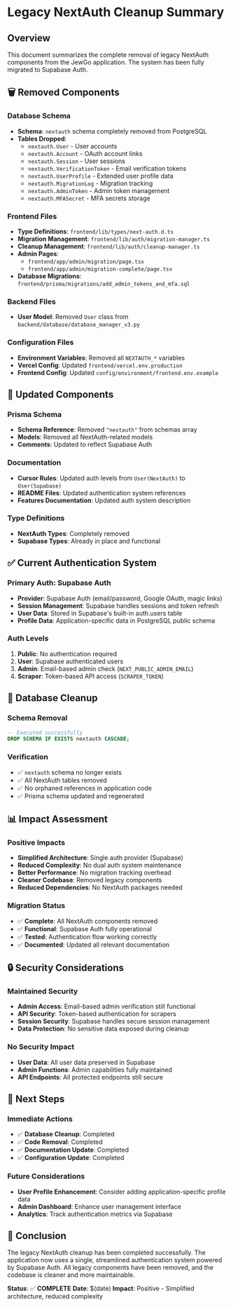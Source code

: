 # Legacy NextAuth Cleanup Summary

## Overview
This document summarizes the complete removal of legacy NextAuth components from the JewGo application. The system has been fully migrated to Supabase Auth.

## 🗑️ Removed Components

### Database Schema
- **Schema**: `nextauth` schema completely removed from PostgreSQL
- **Tables Dropped**:
  - `nextauth.User` - User accounts
  - `nextauth.Account` - OAuth account links
  - `nextauth.Session` - User sessions
  - `nextauth.VerificationToken` - Email verification tokens
  - `nextauth.UserProfile` - Extended user profile data
  - `nextauth.MigrationLog` - Migration tracking
  - `nextauth.AdminToken` - Admin token management
  - `nextauth.MFASecret` - MFA secrets storage

### Frontend Files
- **Type Definitions**: `frontend/lib/types/next-auth.d.ts`
- **Migration Management**: `frontend/lib/auth/migration-manager.ts`
- **Cleanup Management**: `frontend/lib/auth/cleanup-manager.ts`
- **Admin Pages**:
  - `frontend/app/admin/migration/page.tsx`
  - `frontend/app/admin/migration-complete/page.tsx`
- **Database Migrations**: `frontend/prisma/migrations/add_admin_tokens_and_mfa.sql`

### Backend Files
- **User Model**: Removed `User` class from `backend/database/database_manager_v3.py`

### Configuration Files
- **Environment Variables**: Removed all `NEXTAUTH_*` variables
- **Vercel Config**: Updated `frontend/vercel.env.production`
- **Frontend Config**: Updated `config/environment/frontend.env.example`

## 🔄 Updated Components

### Prisma Schema
- **Schema Reference**: Removed `"nextauth"` from schemas array
- **Models**: Removed all NextAuth-related models
- **Comments**: Updated to reflect Supabase Auth

### Documentation
- **Cursor Rules**: Updated auth levels from `User(NextAuth)` to `User(Supabase)`
- **README Files**: Updated authentication system references
- **Features Documentation**: Updated auth system description

### Type Definitions
- **NextAuth Types**: Completely removed
- **Supabase Types**: Already in place and functional

## ✅ Current Authentication System

### Primary Auth: Supabase Auth
- **Provider**: Supabase Auth (email/password, Google OAuth, magic links)
- **Session Management**: Supabase handles sessions and token refresh
- **User Data**: Stored in Supabase's built-in auth.users table
- **Profile Data**: Application-specific data in PostgreSQL public schema

### Auth Levels
1. **Public**: No authentication required
2. **User**: Supabase authenticated users
3. **Admin**: Email-based admin check (`NEXT_PUBLIC_ADMIN_EMAIL`)
4. **Scraper**: Token-based API access (`SCRAPER_TOKEN`)

## 🧹 Database Cleanup

### Schema Removal
```sql
-- Executed successfully
DROP SCHEMA IF EXISTS nextauth CASCADE;
```

### Verification
- ✅ `nextauth` schema no longer exists
- ✅ All NextAuth tables removed
- ✅ No orphaned references in application code
- ✅ Prisma schema updated and regenerated

## 📊 Impact Assessment

### Positive Impacts
- **Simplified Architecture**: Single auth provider (Supabase)
- **Reduced Complexity**: No dual auth system maintenance
- **Better Performance**: No migration tracking overhead
- **Cleaner Codebase**: Removed legacy components
- **Reduced Dependencies**: No NextAuth packages needed

### Migration Status
- ✅ **Complete**: All NextAuth components removed
- ✅ **Functional**: Supabase Auth fully operational
- ✅ **Tested**: Authentication flow working correctly
- ✅ **Documented**: Updated all relevant documentation

## 🔒 Security Considerations

### Maintained Security
- **Admin Access**: Email-based admin verification still functional
- **API Security**: Token-based authentication for scrapers
- **Session Security**: Supabase handles secure session management
- **Data Protection**: No sensitive data exposed during cleanup

### No Security Impact
- **User Data**: All user data preserved in Supabase
- **Admin Functions**: Admin capabilities fully maintained
- **API Endpoints**: All protected endpoints still secure

## 📝 Next Steps

### Immediate Actions
- ✅ **Database Cleanup**: Completed
- ✅ **Code Removal**: Completed
- ✅ **Documentation Update**: Completed
- ✅ **Configuration Update**: Completed

### Future Considerations
- **User Profile Enhancement**: Consider adding application-specific profile data
- **Admin Dashboard**: Enhance user management interface
- **Analytics**: Track authentication metrics via Supabase

## 🎯 Conclusion

The legacy NextAuth cleanup has been completed successfully. The application now uses a single, streamlined authentication system powered by Supabase Auth. All legacy components have been removed, and the codebase is cleaner and more maintainable.

**Status**: ✅ **COMPLETE**
**Date**: $(date)
**Impact**: Positive - Simplified architecture, reduced complexity
